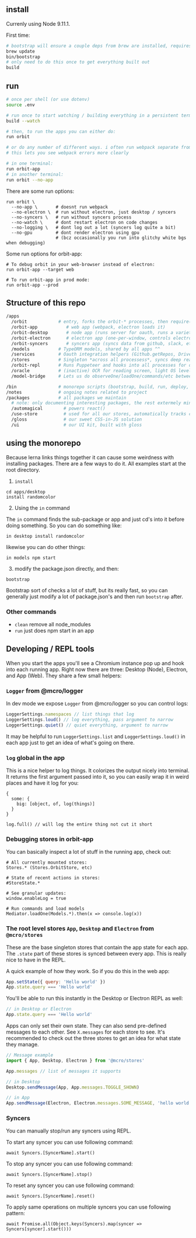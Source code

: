 ## install

Currenly using Node 9.11.1.

First time:

```sh
# bootstrap will ensure a couple deps from brew are installed, requires homebrew
brew update
bin/bootstrap
# only need to do this once to get everything built out
build
```

## run

```sh
# once per shell (or use dotenv)
source .env

# run once to start watching / building everything in a persistent terminal
build --watch

# then, to run the apps you can either do:
run orbit

# or do any number of different ways. i often run webpack separate from the rest
# this lets you see webpack errors more clearly

# in one terminal:
run orbit-app
# in another terminal:
run orbit --no-app
```

There are some run options:

```
run orbit \
  --no-app \       # doesnt run webpack
  --no-electron \  # run without electron, just desktop / syncers
  --no-syncers \   # run without syncers process
  --no-watch \     # dont restart electron on code changes
  --no-logging \   # dont log out a lot (syncers log quite a bit)
  --no-gpu         # dont render electron using gpu
                   # (bcz occasionally you run into glitchy white bgs when debugging)
```

Some run options for orbit-app:

```
# To debug orbit in your web-browser instead of electron:
run orbit-app --target web

# To run orbit-app in prod mode:
run orbit-app --prod
```

## Structure of this repo

```sh
/apps
  /orbit            # entry, forks the orbit-* processes, then require('orbit-electron')
  /orbit-app           # web app (webpack, electron loads it)
  /orbit-desktop       # node app (runs server for oauth, runs a variety of backend services)
  /orbit-electron      # electron app (one-per-window, controls electron windows and other state)
  /orbit-syncers       # syncers app (syncs data from github, slack, etc into the app)
  /models           # TypeORM models, shared by all apps ^^
  /services         # Oauth integration helpers (Github.getRepos, Drive.getFiles...)
  /stores           # Singleton *across all processess*, syncs deep reactive .state
  /orbit-repl       # Runs Puppeteer and hooks into all processes for debugging
  /oracle           # (inactive) OCR for reading screen, light OS level controller
  /model-bridge     # Lets us do observeOne/loadOne/commands/etc between processes

/bin                # monorepo scripts (bootstrap, build, run, deploy, etc)
/notes              # ongoing notes related to project
/packages           # all packages we maintain
  # note: only documenting interesting packages, the rest extermely minor
  /automagical        # powers react()
  /use-store          # used for all our stores, automatically tracks changes
  /gloss              # our sweet CSS-in-JS solution
  /ui                 # our UI kit, built with gloss
```

## using the monorepo

Because lerna links things together it can cause some weirdness with installing packages. There are a few ways to do it. All examples start at the root directory.

1.  `install`

```
cd apps/desktop
install randomcolor
```

2.  Using the `in` command

The `in` command finds the sub-package or app and just cd's into it before doing something. So you can do something like:

```
in desktop install randomcolor
```

likewise you can do other things:

```
in models npm start
```

3.  modify the package.json directly, and then:

```
bootstrap
```

Bootstrap sort of checks a lot of stuff, but its really fast, so you can generally just modify a lot of package.json's and then run `bootstrap` after.

### Other commands

- `clean` remove all node_modules
- `run` just does npm start in an app

## Developing / REPL tools

When you start the apps you'll see a Chromium instance pop up and hook into each running app. Right now there are three: Desktop (Node), Electron, and App (Web). They share a few small helpers:

### `Logger` from @mcro/logger

In dev mode we expose `Logger` from @mcro/logger so you can control logs:

```js
LoggerSettings.namespaces // list things that log
LoggerSettings.loud() // log everything, pass argument to narrow
LoggerSettings.quiet() // quiet everything, argument to narrow
```

It may be helpful to run `LoggerSettings.list` and `LoggerSettings.loud()` in each app just to get an idea of what's going on there.

### `log` global in the app

This is a nice helper to log things. It colorizes the output nicely into terminal. It returns the first argument passed into it, so you can easily wrap it in weird places and have it log for you:

```
{
  some: {
    big: [object, of, log(things)]
  }
}

log.full() // will log the entire thing not cut it short
```

### Debugging stores in orbit-app

You can basically inspect a lot of stuff in the running app, check out:

```
# All currently mounted stores:
Stores.* (Stores.OrbitStore, etc)

# State of recent actions in stores:
#StoreState.*

# See granular updates:
window.enableLog = true

# Run commands and load models
Mediator.loadOne(Models.*).then(x => console.log(x))
```

### The root level stores `App`, `Desktop` and `Electron` from `@mcro/stores`

These are the base singleton stores that contain the app state for each app. The `.state` part of these stores is synced between every app. This is really nice to have in the REPL.

A quick example of how they work. So if you do this in the web app:

```js
App.setState({ query: 'Hello world' })
App.state.query === 'Hello world'
```

You'll be able to run this instantly in the Desktop or Electron REPL as well:

```js
// in Desktop or Electron
App.state.query === 'Hello world'
```

Apps can only set their own state. They can also send pre-defined messages to each other. See `X.messages` for each store to see. It's recommended to check out the three stores to get an idea for what state they manage.

```js
// Message example
import { App, Desktop, Electron } from '@mcro/stores'

App.messages // list of messages it supports

// in Desktop
Desktop.sendMessage(App, App.messages.TOGGLE_SHOWN)

// in App
App.sendMessage(Electron, Electron.messages.SOME_MESSAGE, 'hello world')
```

### Syncers

You can manually stop/run any syncers using REPL.

To start any syncer you can use following command:

```
await Syncers.[SyncerName].start()
```

To stop any syncer you can use following command:

```
await Syncers.[SyncerName].stop()
```

To reset any syncer you can use following command:

```
await Syncers.[SyncerName].reset()
```

To apply same operations on multiple syncers you can use following pattern:

```got an error but may not be worth reporting
await Promise.all(Object.keys(Syncers).map(syncer => Syncers[syncer].start()))
```

